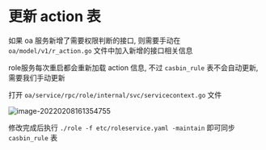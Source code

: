 # 更新 action 表

如果 oa 服务新增了需要权限判断的接口, 则需要手动在 `oa/model/v1/r_action.go` 文件中加入新增的接口相关信息

role服务每次重启都会重新加载 action 信息, 不过 `casbin_rule` 表不会自动更新, 需要我们手动更新

打开 `oa/service/rpc/role/internal/svc/servicecontext.go` 文件

![image-20220208161354755](https://chy-cdn.oss-cn-hangzhou.aliyuncs.com/更新了/更新了_1644308034.png)

修改完成后执行 `./role -f etc/roleservice.yaml -maintain` 即可同步 `casbin_rule` 表